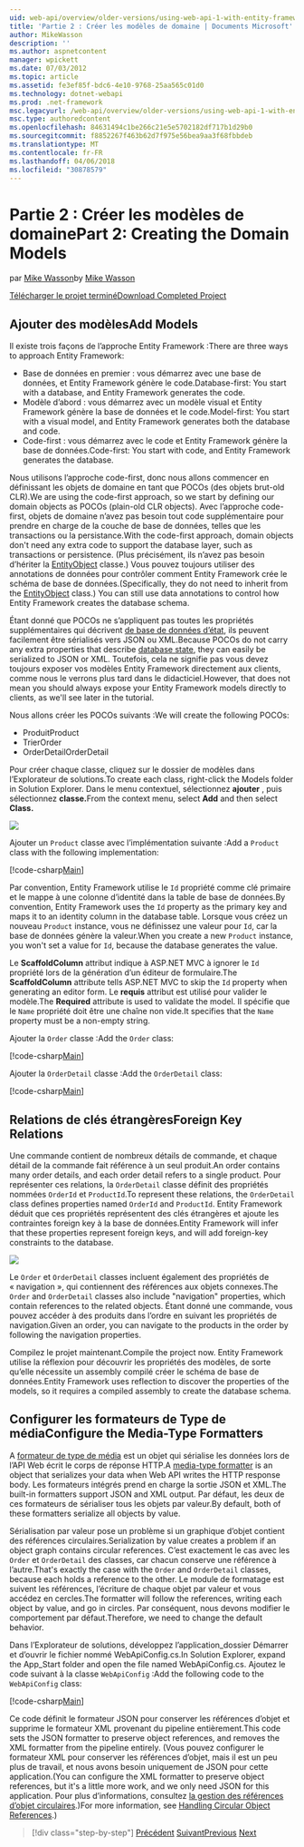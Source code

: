 ```yaml
---
uid: web-api/overview/older-versions/using-web-api-1-with-entity-framework-5/using-web-api-with-entity-framework-part-2
title: 'Partie 2 : Créer les modèles de domaine | Documents Microsoft'
author: MikeWasson
description: ''
ms.author: aspnetcontent
manager: wpickett
ms.date: 07/03/2012
ms.topic: article
ms.assetid: fe3ef85f-bdc6-4e10-9768-25aa565c01d0
ms.technology: dotnet-webapi
ms.prod: .net-framework
msc.legacyurl: /web-api/overview/older-versions/using-web-api-1-with-entity-framework-5/using-web-api-with-entity-framework-part-2
msc.type: authoredcontent
ms.openlocfilehash: 84631494c1be266c21e5e5702182df717b1d29b0
ms.sourcegitcommit: f8852267f463b62d7f975e56bea9aa3f68fbbdeb
ms.translationtype: MT
ms.contentlocale: fr-FR
ms.lasthandoff: 04/06/2018
ms.locfileid: "30878579"
---
```

<a name="part-2-creating-the-domain-models"></a><span data-ttu-id="10603-102">Partie 2 : Créer les modèles de domaine</span><span class="sxs-lookup"><span data-stu-id="10603-102">Part 2: Creating the Domain Models</span></span>
====================
<span data-ttu-id="10603-103">par [Mike Wasson](https://github.com/MikeWasson)</span><span class="sxs-lookup"><span data-stu-id="10603-103">by [Mike Wasson](https://github.com/MikeWasson)</span></span>

[<span data-ttu-id="10603-104">Télécharger le projet terminé</span><span class="sxs-lookup"><span data-stu-id="10603-104">Download Completed Project</span></span>](http://code.msdn.microsoft.com/ASP-NET-Web-API-with-afa30545)

## <a name="add-models"></a><span data-ttu-id="10603-105">Ajouter des modèles</span><span class="sxs-lookup"><span data-stu-id="10603-105">Add Models</span></span>

<span data-ttu-id="10603-106">Il existe trois façons de l’approche Entity Framework :</span><span class="sxs-lookup"><span data-stu-id="10603-106">There are three ways to approach Entity Framework:</span></span>

- <span data-ttu-id="10603-107">Base de données en premier : vous démarrez avec une base de données, et Entity Framework génère le code.</span><span class="sxs-lookup"><span data-stu-id="10603-107">Database-first: You start with a database, and Entity Framework generates the code.</span></span>
- <span data-ttu-id="10603-108">Modèle d’abord : vous démarrez avec un modèle visual et Entity Framework génère la base de données et le code.</span><span class="sxs-lookup"><span data-stu-id="10603-108">Model-first: You start with a visual model, and Entity Framework generates both the database and code.</span></span>
- <span data-ttu-id="10603-109">Code-first : vous démarrez avec le code et Entity Framework génère la base de données.</span><span class="sxs-lookup"><span data-stu-id="10603-109">Code-first: You start with code, and Entity Framework generates the database.</span></span>

<span data-ttu-id="10603-110">Nous utilisons l’approche code-first, donc nous allons commencer en définissant les objets de domaine en tant que POCOs (des objets brut-old CLR).</span><span class="sxs-lookup"><span data-stu-id="10603-110">We are using the code-first approach, so we start by defining our domain objects as POCOs (plain-old CLR objects).</span></span> <span data-ttu-id="10603-111">Avec l’approche code-first, objets de domaine n’avez pas besoin tout code supplémentaire pour prendre en charge de la couche de base de données, telles que les transactions ou la persistance.</span><span class="sxs-lookup"><span data-stu-id="10603-111">With the code-first approach, domain objects don't need any extra code to support the database layer, such as transactions or persistence.</span></span> <span data-ttu-id="10603-112">(Plus précisément, ils n’avez pas besoin d’hériter la [EntityObject](https://msdn.microsoft.com/library/system.data.objects.dataclasses.entityobject.aspx) classe.) Vous pouvez toujours utiliser des annotations de données pour contrôler comment Entity Framework crée le schéma de base de données.</span><span class="sxs-lookup"><span data-stu-id="10603-112">(Specifically, they do not need to inherit from the [EntityObject](https://msdn.microsoft.com/library/system.data.objects.dataclasses.entityobject.aspx) class.) You can still use data annotations to control how Entity Framework creates the database schema.</span></span>

<span data-ttu-id="10603-113">Étant donné que POCOs ne s’appliquent pas toutes les propriétés supplémentaires qui décrivent [de base de données d’état](https://msdn.microsoft.com/library/system.data.entitystate.aspx), ils peuvent facilement être sérialisés vers JSON ou XML.</span><span class="sxs-lookup"><span data-stu-id="10603-113">Because POCOs do not carry any extra properties that describe [database state](https://msdn.microsoft.com/library/system.data.entitystate.aspx), they can easily be serialized to JSON or XML.</span></span> <span data-ttu-id="10603-114">Toutefois, cela ne signifie pas vous devez toujours exposer vos modèles Entity Framework directement aux clients, comme nous le verrons plus tard dans le didacticiel.</span><span class="sxs-lookup"><span data-stu-id="10603-114">However, that does not mean you should always expose your Entity Framework models directly to clients, as we'll see later in the tutorial.</span></span>

<span data-ttu-id="10603-115">Nous allons créer les POCOs suivants :</span><span class="sxs-lookup"><span data-stu-id="10603-115">We will create the following POCOs:</span></span>

- <span data-ttu-id="10603-116">Produit</span><span class="sxs-lookup"><span data-stu-id="10603-116">Product</span></span>
- <span data-ttu-id="10603-117">Trier</span><span class="sxs-lookup"><span data-stu-id="10603-117">Order</span></span>
- <span data-ttu-id="10603-118">OrderDetail</span><span class="sxs-lookup"><span data-stu-id="10603-118">OrderDetail</span></span>

<span data-ttu-id="10603-119">Pour créer chaque classe, cliquez sur le dossier de modèles dans l’Explorateur de solutions.</span><span class="sxs-lookup"><span data-stu-id="10603-119">To create each class, right-click the Models folder in Solution Explorer.</span></span> <span data-ttu-id="10603-120">Dans le menu contextuel, sélectionnez **ajouter** , puis sélectionnez **classe.**</span><span class="sxs-lookup"><span data-stu-id="10603-120">From the context menu, select **Add** and then select **Class.**</span></span>

![](using-web-api-with-entity-framework-part-2/_static/image1.png)

<span data-ttu-id="10603-121">Ajouter un `Product` classe avec l’implémentation suivante :</span><span class="sxs-lookup"><span data-stu-id="10603-121">Add a `Product` class with the following implementation:</span></span>

[!code-csharp[Main](using-web-api-with-entity-framework-part-2/samples/sample1.cs)]

<span data-ttu-id="10603-122">Par convention, Entity Framework utilise le `Id` propriété comme clé primaire et le mappe à une colonne d’identité dans la table de base de données.</span><span class="sxs-lookup"><span data-stu-id="10603-122">By convention, Entity Framework uses the `Id` property as the primary key and maps it to an identity column in the database table.</span></span> <span data-ttu-id="10603-123">Lorsque vous créez un nouveau `Product` instance, vous ne définissez une valeur pour `Id`, car la base de données génère la valeur.</span><span class="sxs-lookup"><span data-stu-id="10603-123">When you create a new `Product` instance, you won't set a value for `Id`, because the database generates the value.</span></span>

<span data-ttu-id="10603-124">Le **ScaffoldColumn** attribut indique à ASP.NET MVC à ignorer le `Id` propriété lors de la génération d’un éditeur de formulaire.</span><span class="sxs-lookup"><span data-stu-id="10603-124">The **ScaffoldColumn** attribute tells ASP.NET MVC to skip the `Id` property when generating an editor form.</span></span> <span data-ttu-id="10603-125">Le **requis** attribut est utilisé pour valider le modèle.</span><span class="sxs-lookup"><span data-stu-id="10603-125">The **Required** attribute is used to validate the model.</span></span> <span data-ttu-id="10603-126">Il spécifie que le `Name` propriété doit être une chaîne non vide.</span><span class="sxs-lookup"><span data-stu-id="10603-126">It specifies that the `Name` property must be a non-empty string.</span></span>

<span data-ttu-id="10603-127">Ajouter la `Order` classe :</span><span class="sxs-lookup"><span data-stu-id="10603-127">Add the `Order` class:</span></span>

[!code-csharp[Main](using-web-api-with-entity-framework-part-2/samples/sample2.cs)]

<span data-ttu-id="10603-128">Ajouter la `OrderDetail` classe :</span><span class="sxs-lookup"><span data-stu-id="10603-128">Add the `OrderDetail` class:</span></span>

[!code-csharp[Main](using-web-api-with-entity-framework-part-2/samples/sample3.cs)]

## <a name="foreign-key-relations"></a><span data-ttu-id="10603-129">Relations de clés étrangères</span><span class="sxs-lookup"><span data-stu-id="10603-129">Foreign Key Relations</span></span>

<span data-ttu-id="10603-130">Une commande contient de nombreux détails de commande, et chaque détail de la commande fait référence à un seul produit.</span><span class="sxs-lookup"><span data-stu-id="10603-130">An order contains many order details, and each order detail refers to a single product.</span></span> <span data-ttu-id="10603-131">Pour représenter ces relations, la `OrderDetail` classe définit des propriétés nommées `OrderId` et `ProductId`.</span><span class="sxs-lookup"><span data-stu-id="10603-131">To represent these relations, the `OrderDetail` class defines properties named `OrderId` and `ProductId`.</span></span> <span data-ttu-id="10603-132">Entity Framework déduit que ces propriétés représentent des clés étrangères et ajoute les contraintes foreign key à la base de données.</span><span class="sxs-lookup"><span data-stu-id="10603-132">Entity Framework will infer that these properties represent foreign keys, and will add foreign-key constraints to the database.</span></span>

![](using-web-api-with-entity-framework-part-2/_static/image2.png)

<span data-ttu-id="10603-133">Le `Order` et `OrderDetail` classes incluent également des propriétés de « navigation », qui contiennent des références aux objets connexes.</span><span class="sxs-lookup"><span data-stu-id="10603-133">The `Order` and `OrderDetail` classes also include "navigation" properties, which contain references to the related objects.</span></span> <span data-ttu-id="10603-134">Étant donné une commande, vous pouvez accéder à des produits dans l’ordre en suivant les propriétés de navigation.</span><span class="sxs-lookup"><span data-stu-id="10603-134">Given an order, you can navigate to the products in the order by following the navigation properties.</span></span>

<span data-ttu-id="10603-135">Compilez le projet maintenant.</span><span class="sxs-lookup"><span data-stu-id="10603-135">Compile the project now.</span></span> <span data-ttu-id="10603-136">Entity Framework utilise la réflexion pour découvrir les propriétés des modèles, de sorte qu’elle nécessite un assembly compilé créer le schéma de base de données.</span><span class="sxs-lookup"><span data-stu-id="10603-136">Entity Framework uses reflection to discover the properties of the models, so it requires a compiled assembly to create the database schema.</span></span>

## <a name="configure-the-media-type-formatters"></a><span data-ttu-id="10603-137">Configurer les formateurs de Type de média</span><span class="sxs-lookup"><span data-stu-id="10603-137">Configure the Media-Type Formatters</span></span>

<span data-ttu-id="10603-138">A [formateur de type de média](../../formats-and-model-binding/media-formatters.md) est un objet qui sérialise les données lors de l’API Web écrit le corps de réponse HTTP.</span><span class="sxs-lookup"><span data-stu-id="10603-138">A [media-type formatter](../../formats-and-model-binding/media-formatters.md) is an object that serializes your data when Web API writes the HTTP response body.</span></span> <span data-ttu-id="10603-139">Les formateurs intégrés prend en charge la sortie JSON et XML.</span><span class="sxs-lookup"><span data-stu-id="10603-139">The built-in formatters support JSON and XML output.</span></span> <span data-ttu-id="10603-140">Par défaut, les deux de ces formateurs de sérialiser tous les objets par valeur.</span><span class="sxs-lookup"><span data-stu-id="10603-140">By default, both of these formatters serialize all objects by value.</span></span>

<span data-ttu-id="10603-141">Sérialisation par valeur pose un problème si un graphique d’objet contient des références circulaires.</span><span class="sxs-lookup"><span data-stu-id="10603-141">Serialization by value creates a problem if an object graph contains circular references.</span></span> <span data-ttu-id="10603-142">C’est exactement le cas avec les `Order` et `OrderDetail` des classes, car chacun conserve une référence à l’autre.</span><span class="sxs-lookup"><span data-stu-id="10603-142">That's exactly the case with the `Order` and `OrderDetail` classes, because each holds a reference to the other.</span></span> <span data-ttu-id="10603-143">Le module de formatage est suivent les références, l’écriture de chaque objet par valeur et vous accédez en cercles.</span><span class="sxs-lookup"><span data-stu-id="10603-143">The formatter will follow the references, writing each object by value, and go in circles.</span></span> <span data-ttu-id="10603-144">Par conséquent, nous devons modifier le comportement par défaut.</span><span class="sxs-lookup"><span data-stu-id="10603-144">Therefore, we need to change the default behavior.</span></span>

<span data-ttu-id="10603-145">Dans l’Explorateur de solutions, développez l’application\_dossier Démarrer et d’ouvrir le fichier nommé WebApiConfig.cs.</span><span class="sxs-lookup"><span data-stu-id="10603-145">In Solution Explorer, expand the App\_Start folder and open the file named WebApiConfig.cs.</span></span> <span data-ttu-id="10603-146">Ajoutez le code suivant à la classe `WebApiConfig` :</span><span class="sxs-lookup"><span data-stu-id="10603-146">Add the following code to the `WebApiConfig` class:</span></span>

[!code-csharp[Main](using-web-api-with-entity-framework-part-2/samples/sample4.cs?highlight=11)]

<span data-ttu-id="10603-147">Ce code définit le formateur JSON pour conserver les références d’objet et supprime le formateur XML provenant du pipeline entièrement.</span><span class="sxs-lookup"><span data-stu-id="10603-147">This code sets the JSON formatter to preserve object references, and removes the XML formatter from the pipeline entirely.</span></span> <span data-ttu-id="10603-148">(Vous pouvez configurer le formateur XML pour conserver les références d’objet, mais il est un peu plus de travail, et nous avons besoin uniquement de JSON pour cette application.</span><span class="sxs-lookup"><span data-stu-id="10603-148">(You can configure the XML formatter to preserve object references, but it's a little more work, and we only need JSON for this application.</span></span> <span data-ttu-id="10603-149">Pour plus d’informations, consultez [la gestion des références d’objet circulaires](../../formats-and-model-binding/json-and-xml-serialization.md#handling_circular_object_references).)</span><span class="sxs-lookup"><span data-stu-id="10603-149">For more information, see [Handling Circular Object References](../../formats-and-model-binding/json-and-xml-serialization.md#handling_circular_object_references).)</span></span>

> [!div class="step-by-step"]
> <span data-ttu-id="10603-150">[Précédent](using-web-api-with-entity-framework-part-1.md)
> [Suivant](using-web-api-with-entity-framework-part-3.md)</span><span class="sxs-lookup"><span data-stu-id="10603-150">[Previous](using-web-api-with-entity-framework-part-1.md)
[Next](using-web-api-with-entity-framework-part-3.md)</span></span>
